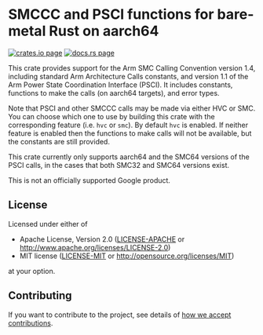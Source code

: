 # SMCCC and PSCI functions for bare-metal Rust on aarch64

[![crates.io page](https://img.shields.io/crates/v/smccc.svg)](https://crates.io/crates/smccc)
[![docs.rs page](https://docs.rs/smccc/badge.svg)](https://docs.rs/smccc)

This crate provides support for the Arm SMC Calling Convention version 1.4, including standard Arm
Architecture Calls constants, and version 1.1 of the Arm Power State Coordination Interface (PSCI).
It includes constants, functions to make the calls (on aarch64 targets), and error types.

Note that PSCI and other SMCCC calls may be made via either HVC or SMC. You can choose which one to
use by building this crate with the corresponding feature (i.e. `hvc` or `smc`). By default `hvc` is
enabled. If neither feature is enabled then the functions to make calls will not be available, but
the constants are still provided.

This crate currently only supports aarch64 and the SMC64 versions of the PSCI calls, in the cases
that both SMC32 and SMC64 versions exist.

This is not an officially supported Google product.

## License

Licensed under either of

- Apache License, Version 2.0
  ([LICENSE-APACHE](LICENSE-APACHE) or http://www.apache.org/licenses/LICENSE-2.0)
- MIT license
  ([LICENSE-MIT](LICENSE-MIT) or http://opensource.org/licenses/MIT)

at your option.

## Contributing

If you want to contribute to the project, see details of
[how we accept contributions](CONTRIBUTING.md).
